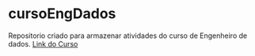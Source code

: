 # cursoEngDados
Repositorio criado para armazenar atividades do curso de Engenheiro de dados.
<a href="udemy.com/course/engenheiro-de-dados">Link do Curso</a></p>
